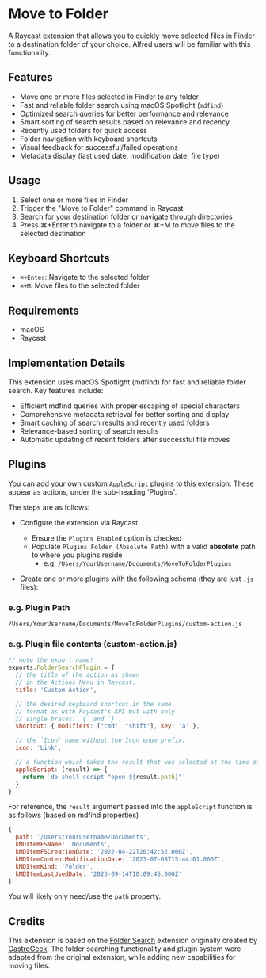 # Move to Folder

A Raycast extension that allows you to quickly move selected files in Finder to a destination folder of your choice. Alfred users will be familiar with this functionality.

## Features

- Move one or more files selected in Finder to any folder
- Fast and reliable folder search using macOS Spotlight (`mdfind`)
- Optimized search queries for better performance and relevance
- Smart sorting of search results based on relevance and recency
- Recently used folders for quick access
- Folder navigation with keyboard shortcuts
- Visual feedback for successful/failed operations
- Metadata display (last used date, modification date, file type)

## Usage

1. Select one or more files in Finder
2. Trigger the "Move to Folder" command in Raycast
3. Search for your destination folder or navigate through directories
4. Press ⌘+Enter to navigate to a folder or ⌘+M to move files to the selected destination

## Keyboard Shortcuts

- `⌘+Enter`: Navigate to the selected folder
- `⌘+M`: Move files to the selected folder

## Requirements

- macOS
- Raycast

## Implementation Details

This extension uses macOS Spotlight (mdfind) for fast and reliable folder search. Key features include:

- Efficient mdfind queries with proper escaping of special characters
- Comprehensive metadata retrieval for better sorting and display
- Smart caching of search results and recently used folders
- Relevance-based sorting of search results
- Automatic updating of recent folders after successful file moves

## Plugins

You can add your own custom `AppleScript` plugins to this extension. These appear as actions, under the sub-heading 'Plugins'.

The steps are as follows:

* Configure the extension via Raycast
    * Ensure the `Plugins Enabled` option is checked
    * Populate `Plugins Folder (Absolute Path)` with a valid **absolute** path to where you plugins reside
        * e.g: `/Users/YourUsername/Documents/MoveToFolderPlugins`

* Create one or more plugins with the following schema (they are just `.js` files):

### e.g. Plugin Path

```
/Users/YourUsername/Documents/MoveToFolderPlugins/custom-action.js
```

### e.g. Plugin file contents (custom-action.js)

```js
// note the export name!
exports.FolderSearchPlugin = {
  // the title of the action as shown
  // in the Actions Menu in Raycast.
  title: 'Custom Action',

  // the desired keyboard shortcut in the same
  // format as with Raycast's API but with only
  // single braces: `{` and `}`.
  shortcut: { modifiers: ["cmd", "shift"], key: 'a' },

  // the `Icon` name without the Icon enum prefix.
  icon: 'Link',

  // a function which takes the result that was selected at the time of execution and returns a valid AppleScript. This AppleScript is what gets executed.
  appleScript: (result) => {
    return `do shell script "open ${result.path}"`
  }
}
```

For reference, the `result` argument passed into the `appleScript` function is as follows (based on mdfind properties)

```js
{
  path: '/Users/YourUsername/Documents',
  kMDItemFSName: 'Documents',
  kMDItemFSCreationDate: '2022-04-22T20:42:52.000Z',
  kMDItemContentModificationDate: '2023-07-08T15:44:01.000Z',
  kMDItemKind: 'Folder',
  kMDItemLastUsedDate: '2023-09-14T10:09:45.000Z'
}
```

You will likely only need/use the `path` property.

## Credits

This extension is based on the [Folder Search](https://www.raycast.com/GastroGeek/folder-search) extension originally created by [GastroGeek](https://www.raycast.com/GastroGeek). The folder searching functionality and plugin system were adapted from the original extension, while adding new capabilities for moving files.